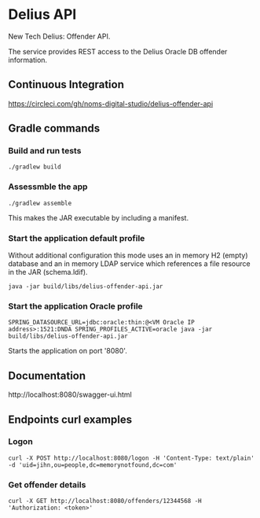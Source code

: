 # Delius API
New Tech Delius: Offender API.

The service provides REST access to the  Delius Oracle DB offender information.

## Continuous Integration
https://circleci.com/gh/noms-digital-studio/delius-offender-api

## Gradle commands

### Build and run tests
```
./gradlew build
```

### Assessmble the app
```
./gradlew assemble
```

This makes the JAR executable by including a manifest. 

### Start the application default profile
Without additional configuration this mode uses an in memory H2 (empty) database and an in memory LDAP service which 
references a file resource in the JAR (schema.ldif).

```
java -jar build/libs/delius-offender-api.jar
```

### Start the application Oracle profile
```
SPRING_DATASOURCE_URL=jdbc:oracle:thin:@<VM Oracle IP address>:1521:DNDA SPRING_PROFILES_ACTIVE=oracle java -jar build/libs/delius-offender-api.jar
```

Starts the application on port '8080'.

## Documentation
http://localhost:8080/swagger-ui.html

## Endpoints curl examples

### Logon
```
curl -X POST http://localhost:8080/logon -H 'Content-Type: text/plain' -d 'uid=jihn,ou=people,dc=memorynotfound,dc=com'
```

### Get offender details
```
curl -X GET http://localhost:8080/offenders/12344568 -H 'Authorization: <token>'
```

